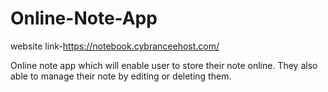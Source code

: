 # Online-Note-App

website link-https://notebook.cybranceehost.com/

Online note app which will enable user to store their note online. They also able to manage their note by editing or deleting them.
